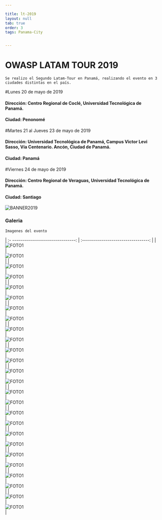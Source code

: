 ```yaml
---

title: lt-2019
layout: null
tab: true
order: 3
tags: Panama-City


---
```

# OWASP LATAM TOUR 2019

```
Se realizo el Segundo Latam-Tour en Panamá, realizando el evento en 3 ciudades distintas en el país.
```
#Lunes 20 de mayo de 2019
#### Dirección:	Centro Regional de Coclé, Universidad Tecnológica de Panamá.
#### Ciudad: Penonomé

#Martes 21 al Jueves 23 de mayo de 2019
#### Dirección:	Universidad Tecnológica de Panamá, Campus Victor Levi Sasso, Vía Centenario. Ancón, Ciudad de Panamá.
#### Ciudad: Panamá

#Viernes 24 de mayo de 2019
#### Dirección:	Centro Regional de Veraguas, Universidad Tecnológica de Panamá.
#### Ciudad: Santiago

![BANNER2019](/www-chapter-panama-city/assets/images/2019_3.jpeg "OWASP LATAM-TOUR PANAMA CITY 2019")



### Galeria
```
Imagenes del evento
```

| :- --------------------------------:  | :----------------------------------:   |
| ![FOTO1](/www-chapter-panama-city/assets/images/2019/2019_1.jpg)    | ![FOTO1](/www-chapter-panama-city/assets/images/2019/2019_4.jpeg)    |
| ![FOTO1](/www-chapter-panama-city/assets/images/2019/2019_5.jpeg)   | ![FOTO1](/www-chapter-panama-city/assets/images/2019/2019_6.jpeg)    |
| ![FOTO1](/www-chapter-panama-city/assets/images/2019/019_7.jpeg)   | ![FOTO1](/www-chapter-panama-city/assets/images/2019/2019_8.jpeg)    |
| ![FOTO1](/www-chapter-panama-city/assets/images/2019/2019_9.jpeg)   | ![FOTO1](/www-chapter-panama-city/assets/images/2019/2019_10.jpeg)   |
| ![FOTO1](/www-chapter-panama-city/assets/images/2019/2019_11.jpeg)  | ![FOTO1](/www-chapter-panama-city/assets/images/2019/2019_12.jpeg)   |
| ![FOTO1](/www-chapter-panama-city/assets/images/2019/2019_13.jpeg)  | ![FOTO1](/www-chapter-panama-city/assets/images/2019/2019_14.jpeg)   |
| ![FOTO1](/www-chapter-panama-city/assets/images/2019/2019_15.jpeg)  | ![FOTO1](/www-chapter-panama-city/assets/images/2019/2019_16.jpeg)   |
| ![FOTO1](/www-chapter-panama-city/assets/images/2019/2019_17.jpeg)  | ![FOTO1](/www-chapter-panama-city/assets/images/2019/2019_18.jpeg)   |
| ![FOTO1](/www-chapter-panama-city/assets/images/2019/2019_19.jpeg)  | ![FOTO1](/www-chapter-panama-city/assets/images/2019/2019_20.jpeg)   |
| ![FOTO1](/www-chapter-panama-city/assets/images/2019/2019_21.jpeg)  | ![FOTO1](/www-chapter-panama-city/assets/images/2019/2019_22.jpeg)   |
| ![FOTO1](/www-chapter-panama-city/assets/images/2019/2019_23.jpeg)  | ![FOTO1](/www-chapter-panama-city/assets/images/2019/2019_24.jpeg)   |
| ![FOTO1](/www-chapter-panama-city/assets/images/2019/2019_25.jpeg)  | ![FOTO1](/www-chapter-panama-city/assets/images/2019/2019_26.jpeg)   |
| ![FOTO1](/www-chapter-panama-city/assets/images/2019/2019_27.jpeg)  | ![FOTO1](/www-chapter-panama-city/assets/images/2019/2019_28.jpeg)   |

<style>
img[alt="FOTO1"] { 
  max-width:  400px; 
  display: block;
}
</style> 
